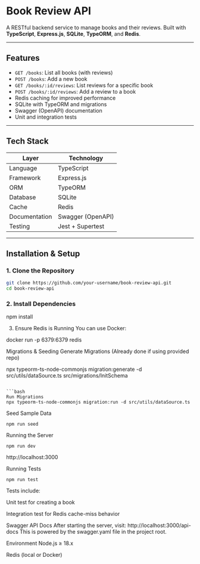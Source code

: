 # Book Review API

A RESTful backend service to manage books and their reviews. Built with **TypeScript**, **Express.js**, **SQLite**, **TypeORM**, and **Redis**.

---

## Features

- `GET /books`: List all books (with reviews)
- `POST /books`: Add a new book
- `GET /books/:id/reviews`: List reviews for a specific book
- `POST /books/:id/reviews`: Add a review to a book
- Redis caching for improved performance
- SQLite with TypeORM and migrations
- Swagger (OpenAPI) documentation
- Unit and integration tests

---

## Tech Stack

| Layer         | Technology         |
|---------------|--------------------|
| Language       | TypeScript         |
| Framework      | Express.js         |
| ORM            | TypeORM            |
| Database       | SQLite             |
| Cache          | Redis              |
| Documentation  | Swagger (OpenAPI)  |
| Testing        | Jest + Supertest   |

---

## Installation & Setup

### 1. Clone the Repository

```bash
git clone https://github.com/your-username/book-review-api.git
cd book-review-api
```

### 2. Install Dependencies
npm install

3. Ensure Redis is Running
You can use Docker:

docker run -p 6379:6379 redis

Migrations & Seeding
Generate Migrations (Already done if using provided repo)

npx typeorm-ts-node-commonjs migration:generate -d src/utils/dataSource.ts src/migrations/InitSchema
```

```bash
Run Migrations
npx typeorm-ts-node-commonjs migration:run -d src/utils/dataSource.ts
```

Seed Sample Data
```
npm run seed
```

Running the Server
```
npm run dev
```
http://localhost:3000

Running Tests
```
npm run test
```

Tests include:

Unit test for creating a book

Integration test for Redis cache-miss behavior

Swagger API Docs
After starting the server, visit:
http://localhost:3000/api-docs
This is powered by the swagger.yaml file in the project root.

Environment
Node.js ≥ 18.x

Redis (local or Docker)
